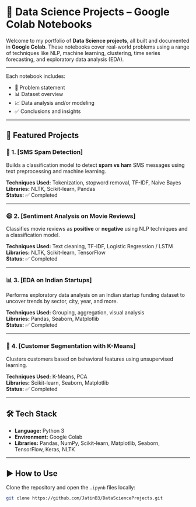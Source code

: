 # 🧠 Data Science Projects – Google Colab Notebooks

Welcome to my portfolio of **Data Science projects**, all built and documented in **Google Colab**. These notebooks cover real-world problems using a range of techniques like NLP, machine learning, clustering, time series forecasting, and exploratory data analysis (EDA).

---


Each notebook includes:
- 📌 Problem statement
- 📊 Dataset overview
- 📈 Data analysis and/or modeling
- ✅ Conclusions and insights

---

## 📌 Featured Projects

### 💬 1. [SMS Spam Detection]
Builds a classification model to detect **spam vs ham** SMS messages using text preprocessing and machine learning.

**Techniques Used:** Tokenization, stopword removal, TF-IDF, Naive Bayes  
**Libraries:** NLTK, Scikit-learn, Pandas  
**Status:** ✅ Completed

---

### 😄 2. [Sentiment Analysis on Movie Reviews]
Classifies movie reviews as **positive** or **negative** using NLP techniques and a classification model.

**Techniques Used:** Text cleaning, TF-IDF, Logistic Regression / LSTM  
**Libraries:** NLTK, Scikit-learn, TensorFlow  
**Status:** ✅ Completed

---

### 📊 3. [EDA on Indian Startups]
Performs exploratory data analysis on an Indian startup funding dataset to uncover trends by sector, city, year, and more.

**Techniques Used:** Grouping, aggregation, visual analysis  
**Libraries:** Pandas, Seaborn, Matplotlib  
**Status:** ✅ Completed

---

### 🛒 4. [Customer Segmentation with K-Means]
Clusters customers based on behavioral features using unsupervised learning.

**Techniques Used:** K-Means, PCA  
**Libraries:** Scikit-learn, Seaborn, Matplotlib  
**Status:** ✅ Completed



---

## 🛠 Tech Stack

- **Language:** Python 3
- **Environment:** Google Colab
- **Libraries:** Pandas, NumPy, Scikit-learn, Matplotlib, Seaborn, TensorFlow, Keras, NLTK

---

## ▶️ How to Use
Clone the repository and open the `.ipynb` files locally:

```bash
git clone https://github.com/JatinB3/DataScienceProjects.git
